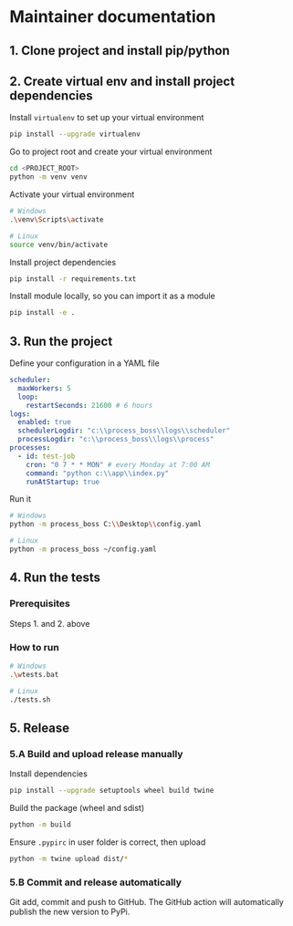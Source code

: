 # Maintainer documentation

## 1. Clone project and install pip/python

## 2. Create virtual env and install project dependencies

Install `virtualenv` to set up your virtual environment
```bash
pip install --upgrade virtualenv
```

Go to project root and create your virtual environment
```bash
cd <PROJECT_ROOT>
python -m venv venv
```

Activate your virtual environment
```bash
# Windows
.\venv\Scripts\activate

# Linux
source venv/bin/activate
```

Install project dependencies
```bash
pip install -r requirements.txt
```

Install module locally, so you can import it as a module
```bash
pip install -e .
```

## 3. Run the project

Define your configuration in a YAML file

```yaml
scheduler:
  maxWorkers: 5
  loop:
    restartSeconds: 21600 # 6 hours
logs:
  enabled: true
  schedulerLogdir: "c:\\process_boss\\logs\\scheduler"
  processLogdir: "c:\\process_boss\\logs\\process"
processes:
  - id: test-job
    cron: "0 7 * * MON" # every Monday at 7:00 AM
    command: "python c:\\app\\index.py"
    runAtStartup: true
```

Run it
```bash
# Windows
python -m process_boss C:\\Desktop\\config.yaml

# Linux
python -m process_boss ~/config.yaml
```

## 4. Run the tests

### Prerequisites
Steps 1. and 2. above

### How to run

```bash
# Windows
.\wtests.bat

# Linux
./tests.sh
```

## 5. Release

### 5.A Build and upload release manually

Install dependencies

```bash
pip install --upgrade setuptools wheel build twine
```

Build the package (wheel and sdist)
```bash
python -m build 
```

Ensure `.pypirc` in user folder is correct, then upload
```bash
python -m twine upload dist/*
```

### 5.B Commit and release automatically

Git add, commit and push to GitHub. The GitHub action will automatically publish the new version to PyPi.